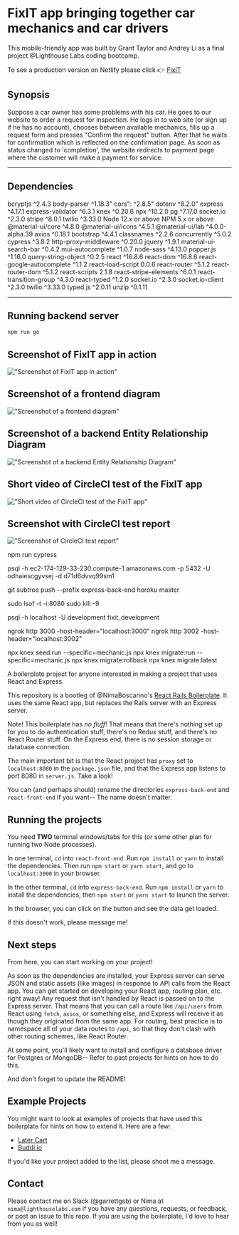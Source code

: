 # FixIT app bringing together car mechanics and car drivers

This mobile-friendly app was built by Grant Taylor and Andrey Li as a final project @Lighthouse Labs coding bootcamp.

To see a production version on Netlify please click 👉 [FixIT](https://fix-it-lhl.netlify.com/)

## Synopsis

Suppose a car owner has some problems with his car. He goes to our website to order a request for inspection. He logs in to web site (or sign up if he has no account), chooses between available mechanics, fills up a request form and presses "Confirm the request" button. After that he waits for confirmation which is reflected on the confirmation page. As soon as status changed to 'completion', the website redirects to payment page where the customer will make a payment for service.

-------------------------

## Dependencies

bcryptjs ^2.4.3
body-parser ^1.18.3"
cors": ^2.8.5"
dotenv ^8.2.0"
express ^4.17.1
express-validator ^6.3.1
knex ^0.20.6
npx ^10.2.0
pg ^7.17.0
socket.io ^2.3.0
stripe ^8.0.1
twilio ^3.33.0
Node 12.x or above
NPM 5.x or above
@material-ui/core ^4.8.0
@material-ui/icons ^4.5.1
@material-ui/lab ^4.0.0-alpha.39
axios ^0.18.1
bootstrap ^4.4.1
classnames ^2.2.6
concurrently ^5.0.2
cypress ^3.8.2
http-proxy-middleware ^0.20.0
jquery ^1.9.1
material-ui-search-bar ^0.4.2
mui-autocomplete ^1.0.7
node-sass ^4.13.0
popper.js ^1.16.0
query-string-object ^0.2.5
react ^16.8.6
react-dom ^16.8.6
react-google-autocomplete ^1.1.2
react-load-script 0.0.6
react-router ^5.1.2
react-router-dom ^5.1.2
react-scripts 2.1.8
react-stripe-elements ^6.0.1
react-transition-group ^4.3.0
react-typed ^1.2.0
socket.io ^2.3.0
socket.io-client ^2.3.0
twilio ^3.33.0
typed.js ^2.0.11
unzip ^0.1.11

-----------------------

## Running backend server

```sh
npm run go
```

## Screenshot of FixIT app in action

!["Screenshot of FixIT app in action"](https://media.giphy.com/media/ZBbs2P4a8zPsKFGM9m/giphy.gif)


## Screenshot of a frontend diagram

!["Screenshot of a frontend diagram"](https://github.com/hanuz06/FixIT/blob/master/Readme-pictures/FixIT-App-Diagram.png?raw=true)

## Screenshot of a backend Entity Relationship Diagram

!["Screenshot of a backend Entity Relationship Diagram"](https://github.com/hanuz06/FixIT/blob/master/Readme-pictures/FixIT-ERD.png?raw=true)

## Short video of CircleCI test of the FixIT app

!["Short video of CircleCI test of the FixIT app"](https://media.giphy.com/media/YmzFekCKwhD3s5x6bo/giphy.gif)

## Screenshot with CircleCI test report

!["Screenshot of CircleCI test report"](https://github.com/hanuz06/FixIT/blob/master/Readme-pictures/CI-test.png?raw=true)






npm run cypress

psql -h ec2-174-129-33-230.compute-1.amazonaws.com -p 5432 -U odhaiescgyvsej -d d71d6dvvq99sm1

git subtree push --prefix express-back-end heroku master

sudo lsof -t -i:8080
sudo kill -9 <PID>

psql -h localhost -U development fixit_development

ngrok http 3000 -host-header="localhost:3000"
ngrok http 3002 -host-header="localhost:3002"

npx knex seed:run --specific=mechanic.js
npx knex migrate:run --specific=mechanic.js
npx knex migrate:rollback
npx knex migrate:latest

A boilerplate project for anyone interested in making a project that uses React and Express.

This repository is a bootleg of @NimaBoscarino's [React Rails Boilerplate](https://github.com/NimaBoscarino/react-rails-boilerplate). It uses the same React app, but replaces the Rails server with an Express server.

Note! This boilerplate has _no fluff_! That means that there's nothing set up for you to do authentication stuff, there's no Redux stuff, and there's no React Router stuff. On the Express end, there is no session storage or database connection.

The main important bit is that the React project has `proxy` set to `localhost:8080` in the `package.json` file, and that the Express app listens to port 8080 in `server.js`. Take a look!

You can (and perhaps should) rename the directories `express-back-end` and `react-front-end` if you want-- The name doesn't matter.

## Running the projects

You need **TWO** terminal windows/tabs for this (or some other plan for running two Node processes).

In one terminal, `cd` into `react-front-end`. Run `npm install` or `yarn` to install the dependencies. Then run `npm start` or `yarn start`, and go to `localhost:3000` in your browser.

In the other terminal, `cd` into `express-back-end`. Run `npm install` or `yarn` to install the dependencies, then `npm start` or `yarn start` to launch the server.

In the browser, you can click on the button and see the data get loaded.

If this doesn't work, please message me!

## Next steps

From here, you can start working on your project!

As soon as the dependencies are installed, your Express server can serve JSON and static assets (like images) in response to API calls from the React app. You can get started on developing your React app, routing plan, etc. right away! Any request that isn't handled by React is passed on to the Express server. That means that you can call a route like `/api/users` from React using `fetch`, `axios`, or something else, and Express will receive it as though they originated from the same app. For routing, best practice is to namespace all of your data routes to `/api`, so that they don't clash with other routing schemes, like React Router.

At some point, you'll likely want to install and configure a database driver for Postgres or MongoDB-- Refer to past projects for hints on how to do this.

And don't forget to update the README!

## Example Projects

You might want to look at examples of projects that have used this boilerplate for hints on how to extend it. Here are a few:

* [Later Cart](https://github.com/bonitac/later-cart)
* [Buddi.io](https://github.com/Danny-Tran/buddi.io)

If you'd like your project added to the list, please shoot me a message.

## Contact

Please contact me on Slack (@garrettgsb) or Nima at `nima@lighthouselabs.com` if you have any questions, requests, or feedback, or post an issue to this repo. If you are using the boilerplate, I'd love to hear from you as well!
